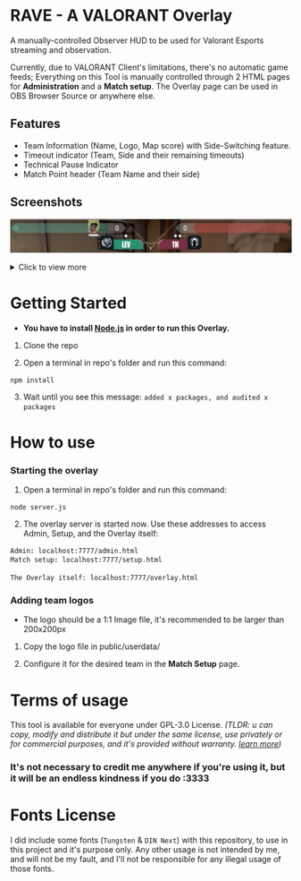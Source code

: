 # RAVE - A VALORANT Overlay

A manually-controlled Observer HUD to be used for Valorant Esports streaming and observation.

Currently, due to VALORANT Client's limitations, there's no automatic game feeds; Everything on this Tool is manually controlled through 2 HTML pages for **Administration** and a **Match setup**. The Overlay page can be used in OBS Browser Source or anywhere else.

## Features
* Team Information (Name, Logo, Map score) with Side-Switching feature.
* Timeout indicator (Team, Side and their remaining timeouts)
* Technical Pause Indicator
* Match Point header (Team Name and their side)

## Screenshots
![a screenshot](https://github.com/rvneXe/RAVE-Valorant-Overlay/blob/main/screenshots/heading.png?raw=true)
<details><summary>Click to view more</summary>

![a screenshot](https://github.com/rvneXe/RAVE-Valorant-Overlay/blob/main/screenshots/timeout.png?raw=true)
![a screenshot](https://github.com/rvneXe/RAVE-Valorant-Overlay/blob/main/screenshots/techpause.png?raw=true)
![a screenshot](https://github.com/rvneXe/RAVE-Valorant-Overlay/blob/main/screenshots/matchpoint.png?raw=true)
![a screenshot](https://github.com/rvneXe/RAVE-Valorant-Overlay/blob/main/screenshots/screenshot1.png?raw=true)
</details>

# Getting Started

*   **You have to install [Node.js]([https://nodejs.org/en/) in order to run this Overlay.**
    

1.  Clone the repo
    
2.  Open a terminal in repo's folder and run this command:
    

```
npm install
```

3.  Wait until you see this message: `added x packages, and audited x packages`
    

# How to use

### Starting the overlay

1.  Open a terminal in repo's folder and run this command:
    

```
node server.js
```

2.  The overlay server is started now. Use these addresses to access Admin, Setup, and the Overlay itself:
    

```
Admin: localhost:7777/admin.html
Match setup: localhost:7777/setup.html

The Overlay itself: localhost:7777/overlay.html
```

### Adding team logos

*   The logo should be a 1:1 Image file, it's recommended to be larger than 200x200px
    

1.  Copy the logo file in public/userdata/
    
2.  Configure it for the desired team in the **Match Setup** page.
    

# Terms of usage

This tool is available for everyone under GPL-3.0 License. _(TLDR: u can copy, modify and distribute it but under the same license, use privately or for commercial purposes, and it's provided without warranty. [learn more](https://gist.github.com/kn9ts/cbe95340d29fc1aaeaa5dd5c059d2e60))_

### It's not necessary to credit me anywhere if you're using it, but it will be an endless kindness if you do :3333

# Fonts License

I did include some fonts (`Tungsten` & `DIN Next`) with this repository, to use in this project and it's purpose only. Any other usage is not intended by me, and will not be my fault, and I'll not be responsible for any illegal usage of those fonts.